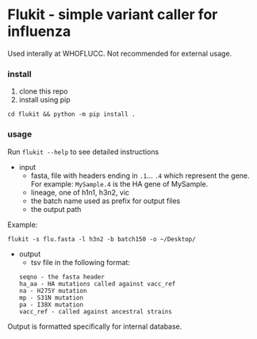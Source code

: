 # Flukit - simple variant caller for influenza

Used interally at WHOFLUCC. Not recommended for external usage.

### install

1. clone this repo
2. install using pip

```
cd flukit && python -m pip install .
```

### usage

Run `flukit --help` to see detailed instructions

- input
	- fasta, file with headers ending in `.1`... `.4` which represent the gene. For example: `MySample.4` is the HA gene of MySample.
	- lineage, one of h1n1, h3n2, vic
	- the batch name used as prefix for output files
	- the output path

Example:

```
flukit -s flu.fasta -l h3n2 -b batch150 -o ~/Desktop/
```

- output
	- tsv file in the following format:
	```
	seqno - the fasta header
	ha_aa - HA mutations called against vacc_ref
	na - H275Y mutation
	mp - S31N mutation
	pa - I38X mutation
	vacc_ref - called against ancestral strains
	```

Output is formatted specifically for internal database.